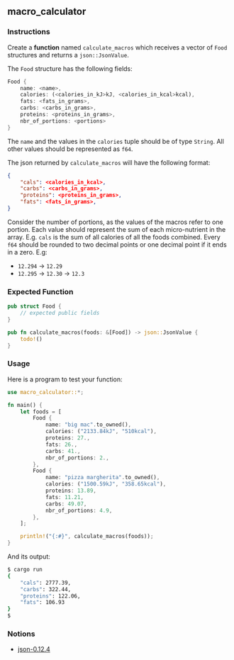 ## macro_calculator

### Instructions

Create a **function** named `calculate_macros` which receives a vector of `Food` structures and returns a `json::JsonValue`.

The `Food` structure has the following fields:

```rust
Food {
    name: <name>,
    calories: (<calories_in_kJ>kJ, <calories_in_kcal>kcal),
    fats: <fats_in_grams>,
    carbs: <carbs_in_grams>,
    proteins: <proteins_in_grams>,
    nbr_of_portions: <portions>
}
```

The `name` and the values in the `calories` tuple should be of type `String`. All other values should be represented as `f64`.

The json returned by `calculate_macros` will have the following format:

```json
{
    "cals": <calories_in_kcal>,
    "carbs": <carbs_in_grams>,
    "proteins": <proteins_in_grams>,
    "fats": <fats_in_grams>,
}
```

Consider the number of portions, as the values of the macros refer to one portion. Each value should represent the sum of each micro-nutrient in the array. E.g. `cals` is the sum of all calories of all the foods combined.
Every `f64` should be rounded to two decimal points or one decimal point if it ends in a zero. E.g:
- `12.294` -> `12.29`
- `12.295` -> `12.30` -> `12.3`

### Expected Function

```rust
pub struct Food {
    // expected public fields
}

pub fn calculate_macros(foods: &[Food]) -> json::JsonValue {
    todo!()
}
```

### Usage

Here is a program to test your function:

```rust
use macro_calculator::*;

fn main() {
    let foods = [
        Food {
            name: "big mac".to_owned(),
            calories: ("2133.84kJ", "510kcal"),
            proteins: 27.,
            fats: 26.,
            carbs: 41.,
            nbr_of_portions: 2.,
        },
        Food {
            name: "pizza margherita".to_owned(),
            calories: ("1500.59kJ", "358.65kcal"),
            proteins: 13.89,
            fats: 11.21,
            carbs: 49.07,
            nbr_of_portions: 4.9,
        },
    ];

    println!("{:#}", calculate_macros(foods));
}
```

And its output:

```sh
$ cargo run
{
    "cals": 2777.39,
    "carbs": 322.44,
    "proteins": 122.06,
    "fats": 106.93
}
$
```

### Notions

- [json-0.12.4](https://docs.rs/json/0.12.4/json/)

